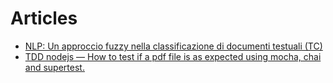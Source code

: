 # Articles

* [NLP: Un approccio fuzzy nella classificazione di documenti testuali (TC)](https://raffaellopaletta.medium.com/nlp-un-approccio-fuzzy-nella-classificazione-di-documenti-testuali-tc-db80cf3d3879)
* [TDD nodejs — How to test if a pdf file is as expected using mocha, chai and supertest.](https://raffaellopaletta.medium.com/tdd-nodejs-how-to-test-if-a-pdf-file-is-as-expected-using-mocha-chai-and-supertest-7df6129c9486)



